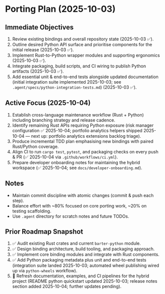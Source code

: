 # Porting Plan (2025-10-03)

## Immediate Objectives
1. Review existing bindings and overall repository state (2025-10-03 ✅).
2. Outline desired Python API surface and prioritise components for the initial release (2025-10-03 ✅).
3. Implement Rust-to-Python wrapper modules and supporting ergonomics (2025-10-03 ✅).
4. Integrate packaging, build scripts, and CI wiring to publish Python artifacts (2025-10-03 ✅).
5. Add essential unit & end-to-end tests alongside updated documentation (initial integration
   suite implemented 2025-10-03; see `.agent/specs/python-integration-tests.md`) (2025-10-03 ✅).

## Active Focus (2025-10-04)
1. Establish cross-language maintenance workflow (Rust + Python) including branching strategy and release cadence.
2. Identify remaining Rust APIs requiring Python exposure (risk manager configuration ✅ 2025-10-04; portfolio analytics helpers shipped 2025-10-04 — next up: portfolio analytics extensions backlog triage).
3. Produce incremental TDD plan emphasising new bindings with paired Rust/Python coverage.
4. Align CI to run `cargo test`, `pytest`, and packaging checks on every push & PR (✅ 2025-10-04 via `.github/workflows/ci.yml`).
5. Prepare developer onboarding notes for maintaining the hybrid workspace (✅ 2025-10-04; see `docs/developer-onboarding.md`).

## Notes
- Maintain commit discipline with atomic changes (commit & push each step).
- Balance effort with ~80% focused on core porting work, ~20% on testing scaffolding.
- Use `.agent` directory for scratch notes and future TODOs.

## Prior Roadmap Snapshot
1. ✅ Audit existing Rust crates and current `barter-python` module.
2. ✅ Design binding architecture, build tooling, and packaging approach.
3. ✅ Implement core binding modules and integrate with Rust components.
4. ✅ Add Python packaging metadata plus unit and end-to-end tests (integration suite landed
   2025-10-03; automated wheel publishing wired up via `python-wheels` workflow).
5. 🔄 Refresh documentation, examples, and CI pipelines for the hybrid project (README python
   quickstart updated 2025-10-03; release notes section added 2025-10-04; further updates pending).
